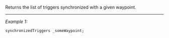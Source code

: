 Returns the list of triggers synchronized with a given waypoint.


---
*Example 1:*
```sqf
synchronizedTriggers _someWaypoint;
```